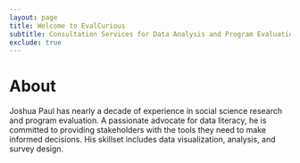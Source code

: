 ```yaml
---
layout: page
title: Welcome to EvalCurious
subtitle: Consultation Services for Data Analysis and Program Evaluation
exclude: true
---
```


# About
Joshua Paul has nearly a decade of experience in social science research and program evaluation. A passionate advocate for data literacy, he is committed to providing stakeholders with the tools they need to make informed decisions. His skillset includes data visualization, analysis, and survey design.
